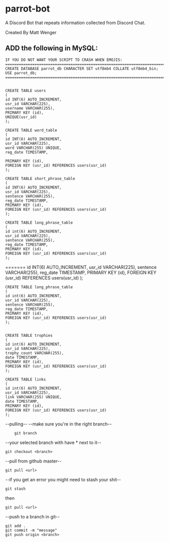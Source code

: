 # parrot-bot
A Discord Bot that repeats information collected from Discord Chat.

Created By Matt Wenger

ADD the following in MySQL:
---------------


	IF YOU DO NOT WANT YOUR SCRIPT TO CRASH WHEN EMOJIS:
	=========================================================================
	CREATE DATABASE parrot_db CHARACTER SET utf8mb4 COLLATE utf8mb4_bin;
	USE parrot_db;	
	=========================================================================


	CREATE TABLE users 
	(
	id INT(6) AUTO_INCREMENT,
	usr_id VARCHAR(225),
	username VARCHAR(255),
	PRIMARY KEY (id),
	UNIQUE(usr_id)
	);

	CREATE TABLE word_table 
	(
  	id INT(6) AUTO_INCREMENT,
	usr_id VARCHAR(225),
  	word VARCHAR(255) UNIQUE,
  	reg_date TIMESTAMP,

	PRIMARY KEY (id),
	FOREIGN KEY (usr_id) REFERENCES users(usr_id)
	);

	CREATE TABLE short_phrase_table 
	(
  	id INT(6) AUTO_INCREMENT,
	usr_id VARCHAR(225),
  	sentence VARCHAR(255),
  	reg_date TIMESTAMP,
	PRIMARY KEY (id),
	FOREIGN KEY (usr_id) REFERENCES users(usr_id)
	);
  
	CREATE TABLE long_phrase_table 
	(
  	id int(6) AUTO_INCREMENT,
	usr_id VARCHAR(225),
  	sentence VARCHAR(255),
  	reg_date TIMESTAMP,
	PRIMARY KEY (id),
	FOREIGN KEY (usr_id) REFERENCES users(usr_id)
	);	
	
=======
	id INT(6) AUTO_INCREMENT,
	usr_id VARCHAR(225),
	sentence VARCHAR(255),
	reg_date TIMESTAMP,
	PRIMARY KEY (id),
	FOREIGN KEY (usr_id) REFERENCES users(usr_id)
	);

	CREATE TABLE long_phrase_table 
	(
	id int(6) AUTO_INCREMENT,
	usr_id VARCHAR(225),
	sentence VARCHAR(255),
	reg_date TIMESTAMP,
	PRIMARY KEY (id),
	FOREIGN KEY (usr_id) REFERENCES users(usr_id)
	);  


	CREATE TABLE trophies 
	(
	id int(6) AUTO_INCREMENT,
	usr_id VARCHAR(225),
	trophy_count VARCHAR(255),
	date TIMESTAMP,
	PRIMARY KEY (id),
	FOREIGN KEY (usr_id) REFERENCES users(usr_id)
	);

	CREATE TABLE links 
	(
	id int(6) AUTO_INCREMENT,
	usr_id VARCHAR(225),
	link VARCHAR(255) UNIQUE,
	date TIMESTAMP,
	PRIMARY KEY (id),
	FOREIGN KEY (usr_id) REFERENCES users(usr_id)
	);

--pulling--
--make sure you're in the right branch--
      
     	git branch 

--your selected branch with have * next to it--

	git checkout <branch> 

--pull from github master--

	git pull <url>

--if you get an error you might need to stash your shit--

	git stash

then 

	git pull <url>


--push to a branch in git--

	git add .
	git commit -m "message"
	git push origin <branch>


